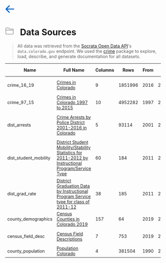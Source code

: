[<img src="https://github.com/ryayoung/ryayoung/blob/main/Buttons/symbol/arrow.left.blue.svg" height="30"/>](https://github.com/bia-capstone/crime)



# <img src="https://github.com/ryayoung/ryayoung/blob/main/Buttons/symbol/folder.svg" height="28"/> &nbsp; Data Sources
> All data was retrieved from the [Socrata Open Data API](https://dev.socrata.com/)'s `data.colorado.gov` endpoint. We used the [crime](https://pypi.org/project/crime/) package to explore, load, describe, and generate documentation for all datasets.


<table>
  <thead>
    <tr>
       <th>Name</th> <th>Full Name</th> <th>Columns</th> <th>Rows</th> <th>From</th> <th>To</th> <th>Indexed By</th> <th>Source</th>
    </tr>
  </thead>
  <tbody>
    <tr>
      <td>crime_16_19</td>
      <td><a href="https://github.com/bia-capstone/crime/tree/main/source_data/crime_16_19.md">Crimes in Colorado</a></td>
      <td>9</td> <td>1851996</td> <td>2016</td> <td>2019</td> <td>Police Dept + County</td>
      <td><a href="https://dev.socrata.com/foundry/data.colorado.gov/j6g4-gayk"><img src="https://github.com/ryayoung/ryayoung/blob/main/Buttons/symbol/link.45deg.blue.svg" height="22"/></a></td>
    </tr>
    <tr>
      <td>crime_97_15</td>
      <td><a href="https://github.com/bia-capstone/crime/tree/main/source_data/crime_97_15.md">Crimes in Colorado 1997 to 2015</a></td>
      <td>10</td> <td>4952282</td> <td>1997</td> <td>2015</td> <td>Police Dept + County</td>
      <td><a href="https://dev.socrata.com/foundry/data.colorado.gov/6vnq-az4b"><img src="https://github.com/ryayoung/ryayoung/blob/main/Buttons/symbol/link.45deg.blue.svg" height="22"/></a></td>
    </tr>
    <tr>
      <td>dist_arrests</td>
      <td><a href="https://github.com/bia-capstone/crime/tree/main/source_data/dist_arrests.md">Crime Arrests by Police District 2001-2016 in Colorado</a></td>
      <td>5</td> <td>93114</td> <td>2001</td> <td>2016</td> <td>Year -&gt; Police Dept -&gt; Crime Type</td>
      <td><a href="https://dev.socrata.com/foundry/data.colorado.gov/2e5i-5hfy"><img src="https://github.com/ryayoung/ryayoung/blob/main/Buttons/symbol/link.45deg.blue.svg" height="22"/></a></td>
    </tr>
    <tr>
      <td>dist_student_mobility</td>
      <td><a href="https://github.com/bia-capstone/crime/tree/main/source_data/dist_student_mobility.md">District Student Mobility/Stability Statistics for 2011-2012 by Instructional Program/Service Type</a></td>
      <td>60</td> <td>184</td> <td>2011</td> <td>2012</td> <td>School District</td>
      <td><a href="https://dev.socrata.com/foundry/data.colorado.gov/6wcd-ysh5"><img src="https://github.com/ryayoung/ryayoung/blob/main/Buttons/symbol/link.45deg.blue.svg" height="22"/></a></td>
    </tr>
    <tr>
      <td>dist_grad_rate</td>
      <td><a href="https://github.com/bia-capstone/crime/tree/main/source_data/dist_grad_rate.md">District Graduation Data by Instructional Program Service type for class of 2011-12</td>
      <td>38</td> <td>185</td> <td>2011</td> <td>2012</td> <td>School District</td>
      <td><a href="https://dev.socrata.com/foundry/data.colorado.gov/cfyh-6xxg"><img src="https://github.com/ryayoung/ryayoung/blob/main/Buttons/symbol/link.45deg.blue.svg" height="22"/></a></td>
    </tr>
    <tr>
      <td>county_demographics</td>
      <td><a href="https://github.com/bia-capstone/crime/tree/main/source_data/county_demographics.md">Census Counties in Colorado 2019</a></td>
      <td>157</td> <td>64</td> <td>2019</td> <td>2019</td> <td>County</td>
      <td><a href="https://dev.socrata.com/foundry/data.colorado.gov/8j3i-rjn4"><img src="https://github.com/ryayoung/ryayoung/blob/main/Buttons/symbol/link.45deg.blue.svg" height="22"/></a></td>
    </tr>
    <tr>
      <td>census_field_desc</td>
      <td><a href="https://github.com/bia-capstone/crime/tree/main/source_data/census_field_desc.md">Census Field Descriptions</a></td>
      <td>7</td> <td>753</td> <td>2019</td> <td>2019</td> <td>County -&gt; Year -&gt; Age</td>
      <td><a href="https://dev.socrata.com/foundry/data.colorado.gov/qten-sdpn"><img src="https://github.com/ryayoung/ryayoung/blob/main/Buttons/symbol/link.45deg.blue.svg" height="22"/></a></td>
    </tr>
    <tr>
      <td>county_population</td>
      <td><a href="https://github.com/bia-capstone/crime/tree/main/source_data/county_population.md">Population Colorado</a></td>
      <td>4</td> <td>381504</td> <td>1990</td> <td>2040</td> <td>Field Name</td>
      <td><a href="https://dev.socrata.com/foundry/data.colorado.gov/eeah-cmy8"><img src="https://github.com/ryayoung/ryayoung/blob/main/Buttons/symbol/link.45deg.blue.svg" height="22"/></a></td>
    </tr>
  </tbody>
</table>
